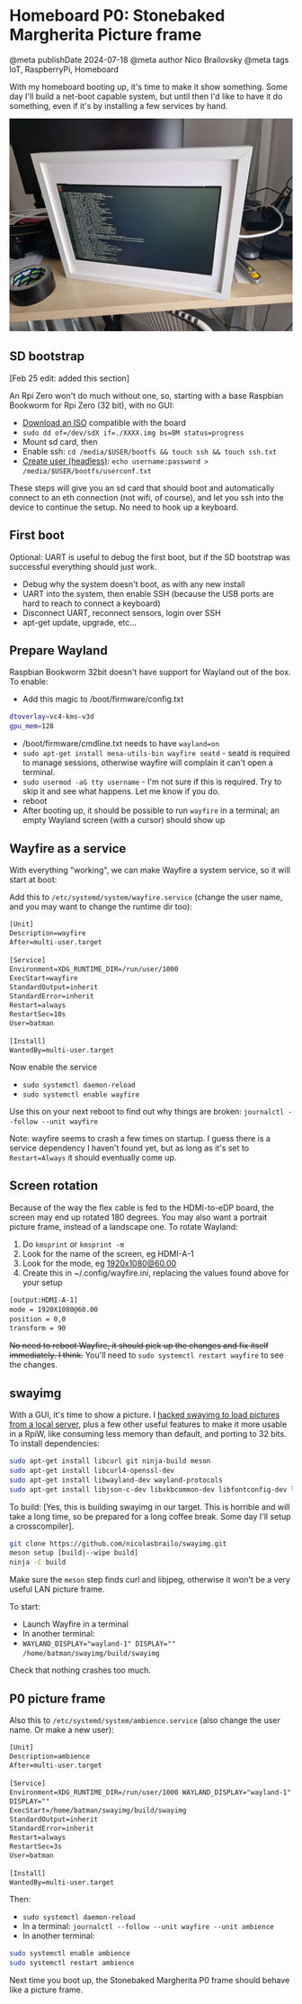 # Homeboard P0: Stonebaked Margherita Picture frame

@meta publishDate 2024-07-18
@meta author Nico Brailovsky
@meta tags IoT, RaspberryPi, Homeboard

With my homeboard booting up, it's time to make it show something. Some day I'll build a net-boot capable system, but until then I'd like to have it do something, even if it's by installing a few services by hand.

[![](/blog_img/0714_HomeboardP0/6FirstBoot.jpg)](/blog_img/0714_HomeboardP0/6FirstBoot.jpg)

## SD bootstrap

[Feb 25 edit: added this section]

An Rpi Zero won't do much without one, so, starting with a base Raspbian Bookworm for Rpi Zero (32 bit), with no GUI:

* [Download an ISO](https://www.raspberrypi.com/software/operating-systems/) compatible with the board
* `sudo dd of=/dev/sdX if=./XXXX.img bs=8M status=progress`
* Mount sd card, then
* Enable ssh: `cd /media/$USER/bootfs && touch ssh && touch ssh.txt`
* [Create user (headless)](https://www.raspberrypi.com/documentation/computers/configuration.html#configuring-a-user): `echo username:password > /media/$USER/bootfs/userconf.txt`

These steps will give you an sd card that should boot and automatically connect to an eth connection (not wifi, of course), and let you ssh into the device to continue the setup. No need to hook up a keyboard.


## First boot

Optional: UART is useful to debug the first boot, but if the SD bootstrap was successful everything should just work.

* Debug why the system doesn't boot, as with any new install
* UART into the system, then enable SSH (because the USB ports are hard to reach to connect a keyboard)
* Disconnect UART, reconnect sensors, login over SSH
* apt-get update, upgrade, etc...

## Prepare Wayland

Raspbian Bookworm 32bit doesn't have support for Wayland out of the box. To enable:

* Add this magic to /boot/firmware/config.txt

```bash
dtoverlay=vc4-kms-v3d
gpu_mem=128
```

* /boot/firmware/cmdline.txt needs to have `wayland=on`
* `sudo apt-get install mesa-utils-bin wayfire seatd` - seatd is required to manage sessions, otherwise wayfire will complain it can't open a terminal.
* `sudo usermod -aG tty username` - I'm not sure if this is required. Try to skip it and see what happens. Let me know if you do.
* reboot
* After booting up, it should be possible to run `wayfire` in a terminal; an empty Wayland screen (with a cursor) should show up

## Wayfire as a service

With everything "working", we can make Wayfire a system service, so it will start at boot:

Add this to `/etc/systemd/system/wayfire.service` (change the user name, and you may want to change the runtime dir too):

```config
[Unit]
Description=wayfire
After=multi-user.target

[Service]
Environment=XDG_RUNTIME_DIR=/run/user/1000
ExecStart=wayfire
StandardOutput=inherit
StandardError=inherit
Restart=always
RestartSec=10s
User=batman

[Install]
WantedBy=multi-user.target
```

Now enable the service

* `sudo systemctl daemon-reload`
* `sudo systemctl enable wayfire`

Use this on your next reboot to find out why things are broken: `journalctl --follow --unit wayfire`

Note: wayfire seems to crash a few times on startup. I guess there is a service dependency I haven't found yet, but as long as it's set to `Restart=Always` it should eventually come up.

## Screen rotation

Because of the way the flex cable is fed to the HDMI-to-eDP board, the screen may end up rotated 180 degrees. You may also want a portrait picture frame, instead of a landscape one. To rotate Wayland:

1. Do `kmsprint` or `kmsprint -m`
2. Look for the name of the screen, eg HDMI-A-1
3. Look for the mode, eg 1920x1080@60.00
4. Create this in ~/.config/wayfire.ini, replacing the values found above for your setup

```bash
[output:HDMI-A-1]
mode = 1920X1080@60.00
position = 0,0
transform = 90
```

~~No need to reboot Wayfire, it should pick up the changes and fix itself immediately. I think.~~ You'll need to `sudo systemctl restart wayfire` to see the changes.


## swayimg

With a GUI, it's time to show a picture. I [hacked swayimg to load pictures from a local server](https://github.com/nicolasbrailo/swayimg), plus a few other useful features to make it more usable in a RpiW, like consuming less memory than default, and porting to 32 bits. To install dependencies:

```bash
sudo apt-get install libcurl git ninja-build meson
sudo apt-get install libcurl4-openssl-dev
sudo apt-get install libwayland-dev wayland-protocols
sudo apt-get install libjson-c-dev libxkbcommon-dev libfontconfig-dev libjpeg-dev
```

To build: [Yes, this is building swayimg in our target. This is horrible and will take a long time, so be prepared for a long coffee break. Some day I'll setup a crosscompiler].

```bash
git clone https://github.com/nicolasbrailo/swayimg.git
meson setup [build|--wipe build]
ninja -C build
```
Make sure the `meson` step finds curl and libjpeg, otherwise it won't be a very useful LAN picture frame.

To start:

* Launch Wayfire in a terminal
* In another terminal:
* `WAYLAND_DISPLAY="wayland-1" DISPLAY="" /home/batman/swayimg/build/swayimg`

Check that nothing crashes too much.

## P0 picture frame

Also this to `/etc/systemd/system/ambience.service` (also change the user name. Or make a new user):

```config
[Unit]
Description=ambience
After=multi-user.target

[Service]
Environment=XDG_RUNTIME_DIR=/run/user/1000 WAYLAND_DISPLAY="wayland-1" DISPLAY=""
ExecStart=/home/batman/swayimg/build/swayimg
StandardOutput=inherit
StandardError=inherit
Restart=always
RestartSec=3s
User=batman

[Install]
WantedBy=multi-user.target
```

Then:

* `sudo systemctl daemon-reload`
* In a terminal: `journalctl --follow --unit wayfire --unit ambience`
* In another terminal:

```bash
sudo systemctl enable ambience
sudo systemctl restart ambience
```

Next time you boot up, the Stonebaked Margherita P0 frame should behave like a picture frame.

